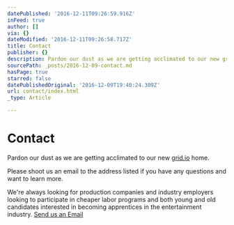```yaml
---
datePublished: '2016-12-11T09:26:59.916Z'
inFeed: true
author: []
via: {}
dateModified: '2016-12-11T09:26:58.717Z'
title: Contact
publisher: {}
description: Pardon our dust as we are getting acclimated to our new grid.io home.
sourcePath: _posts/2016-12-09-contact.md
hasPage: true
starred: false
datePublishedOriginal: '2016-12-09T19:40:24.309Z'
url: contact/index.html
_type: Article

---
```

# **Contact**

Pardon our dust as we are getting acclimated to our new [grid.io][0] home.

Please shoot us an email to the address listed if you have any questions and want to learn more.

We're always looking for production companies and industry employers looking to participate in cheaper labor programs and both young and old candidates interested in becoming apprentices in the entertainment industry.
[Send us an Email][1]

[0]: https://thegrid.io/ "thegrid"
[1]: http://mailto:ambassadorofstyle@gmail.com/